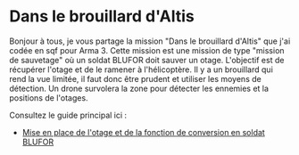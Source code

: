 # Dans le brouillard d'Altis

Bonjour à tous, je vous partage la mission "Dans le brouillard d'Altis" que j'ai codée en sqf pour Arma 3.
Cette mission est une mission de type "mission de sauvetage" où un soldat BLUFOR doit sauver un otage.
L'objectif est de récupérer l'otage et de le ramener à l'hélicoptère.
Il y a un brouillard qui rend la vue limitée, il faut donc être prudent et utiliser les moyens de détection.
Un drone survolera la zone pour détecter les ennemies et la positions de l'otages.

Consultez le guide principal ici :

- [Mise en place de l'otage et de la fonction de conversion en soldat BLUFOR](./fn_OtageDevientBLUFOR/readme.md)
